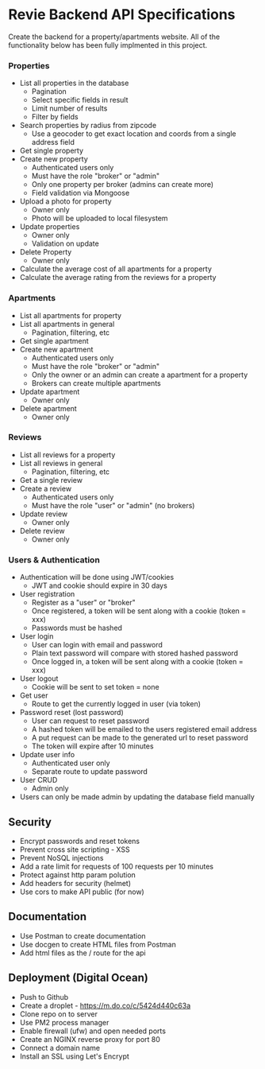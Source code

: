 # Revie Backend API Specifications

Create the backend for a property/apartments website. All of the functionality below has been fully implmented in this project.

### Properties

- List all properties in the database
  - Pagination
  - Select specific fields in result
  - Limit number of results
  - Filter by fields
- Search properties by radius from zipcode
  - Use a geocoder to get exact location and coords from a single address field
- Get single property
- Create new property
  - Authenticated users only
  - Must have the role "broker" or "admin"
  - Only one property per broker (admins can create more)
  - Field validation via Mongoose
- Upload a photo for property
  - Owner only
  - Photo will be uploaded to local filesystem
- Update properties
  - Owner only
  - Validation on update
- Delete Property
  - Owner only
- Calculate the average cost of all apartments for a property
- Calculate the average rating from the reviews for a property

### Apartments

- List all apartments for property
- List all apartments in general
  - Pagination, filtering, etc
- Get single apartment
- Create new apartment
  - Authenticated users only
  - Must have the role "broker" or "admin"
  - Only the owner or an admin can create a apartment for a property
  - Brokers can create multiple apartments
- Update apartment
  - Owner only
- Delete apartment
  - Owner only

### Reviews

- List all reviews for a property
- List all reviews in general
  - Pagination, filtering, etc
- Get a single review
- Create a review
  - Authenticated users only
  - Must have the role "user" or "admin" (no brokers)
- Update review
  - Owner only
- Delete review
  - Owner only

### Users & Authentication

- Authentication will be done using JWT/cookies
  - JWT and cookie should expire in 30 days
- User registration
  - Register as a "user" or "broker"
  - Once registered, a token will be sent along with a cookie (token = xxx)
  - Passwords must be hashed
- User login
  - User can login with email and password
  - Plain text password will compare with stored hashed password
  - Once logged in, a token will be sent along with a cookie (token = xxx)
- User logout
  - Cookie will be sent to set token = none
- Get user
  - Route to get the currently logged in user (via token)
- Password reset (lost password)
  - User can request to reset password
  - A hashed token will be emailed to the users registered email address
  - A put request can be made to the generated url to reset password
  - The token will expire after 10 minutes
- Update user info
  - Authenticated user only
  - Separate route to update password
- User CRUD
  - Admin only
- Users can only be made admin by updating the database field manually

## Security

- Encrypt passwords and reset tokens
- Prevent cross site scripting - XSS
- Prevent NoSQL injections
- Add a rate limit for requests of 100 requests per 10 minutes
- Protect against http param polution
- Add headers for security (helmet)
- Use cors to make API public (for now)

## Documentation

- Use Postman to create documentation
- Use docgen to create HTML files from Postman
- Add html files as the / route for the api

## Deployment (Digital Ocean)

- Push to Github
- Create a droplet - https://m.do.co/c/5424d440c63a
- Clone repo on to server
- Use PM2 process manager
- Enable firewall (ufw) and open needed ports
- Create an NGINX reverse proxy for port 80
- Connect a domain name
- Install an SSL using Let's Encrypt
